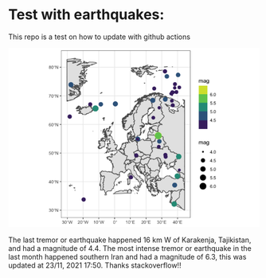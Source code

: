 <!-- README.md is generated from README.Rmd. Please edit that file -->

Test with earthquakes:
======================

This repo is a test on how to update with github actions

![](man/figures/README-unnamed-chunk-2-1.png)

The last tremor or earthquake happened 16 km W of Karakenja, Tajikistan,
and had a magnitude of 4.4. The most intense tremor or earthquake in the
last month happened southern Iran and had a magnitude of 6.3, this was
updated at 23/11, 2021 17:50. Thanks stackoverflow!!
